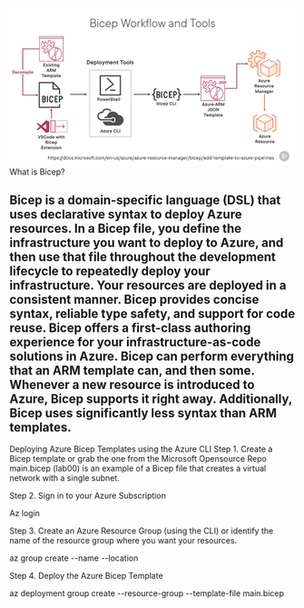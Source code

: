![alt text](image.png)
What is Bicep?

Bicep is a domain-specific language (DSL) that uses declarative syntax to deploy Azure resources. In a Bicep file, you define the infrastructure you want to deploy to Azure, and then use that file throughout the development lifecycle to repeatedly deploy your infrastructure. Your resources are deployed in a consistent manner. Bicep provides concise syntax, reliable type safety, and support for code reuse. Bicep offers a first-class authoring experience for your infrastructure-as-code solutions in Azure. Bicep can perform everything that an ARM template can, and then some. Whenever a new resource is introduced to Azure, Bicep supports it right away. Additionally, Bicep uses significantly less syntax than ARM templates.
----
Deploying Azure Bicep Templates using the Azure CLI
Step 1. Create a Bicep template or grab the one from the Microsoft Opensource Repo
main.bicep (lab00) is an example of a Bicep file that creates a virtual network with a single subnet.

Step 2. Sign in to your Azure Subscription

Az login


Step 3. Create an Azure Resource Group (using the CLI) or identify the name of the resource group where you want your resources.

az group create --name <resource-group-name> --location <location>


Step 4. Deploy the Azure Bicep Template

az deployment group create --resource-group <resource-group-name> --template-file main.bicep
